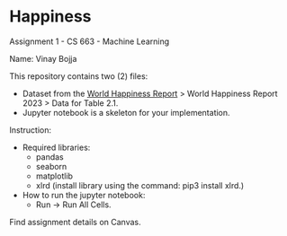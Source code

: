 # Happiness

Assignment 1 - CS 663 - Machine Learning

Name: Vinay Bojja

This repository contains two (2) files:
* Dataset from the [World Happiness Report](https://worldhappiness.report/data/) > World Happiness Report 2023 > Data for Table 2.1.
* Jupyter notebook is a skeleton for your implementation.

Instruction:
* Required libraries:
    * pandas
    * seaborn
    * matplotlib
    * xlrd (install library using the command: pip3 install xlrd.)
* How to run the jupyter notebook:
    * Run -> Run All Cells.

Find assignment details on Canvas.
